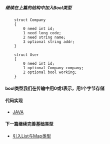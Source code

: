 ##### 继续在上篇的结构中加入Bool类型

```
    struct Company
    {
        0 need int id;
        1 need long code;
        2 need string name;
        3 optional string addr;
    }

    struct User
    {
        0 need int id;
        1 optional Company company;
        2 optional bool working;
    }
```

#### bool类型我们在传输中用0或1表示，用1个字节存储

#### 代码实现
- [JAVA](../demo/java/src/main/java/bool/BoolDemo.java)

#### 下一篇继续完善基础类型
- [引入List与Map类型](../doc/list-map.md)